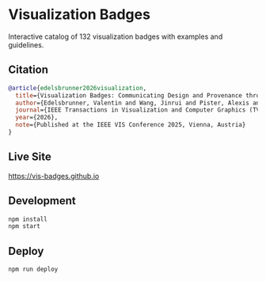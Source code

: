 # Visualization Badges

Interactive catalog of 132 visualization badges with examples and guidelines.

## Citation

```bibtex
@article{edelsbrunner2026visualization,
  title={Visualization Badges: Communicating Design and Provenance through Graphical Labels Alongside Visualizations},
  author={Edelsbrunner, Valentin and Wang, Jinrui and Pister, Alexis and Vancisin, Tomas and Phillips, Sian and Chen, Min and Bach, Benjamin},
  journal={IEEE Transactions in Visualization and Computer Graphics (TVCG)},
  year={2026},
  note={Published at the IEEE VIS Conference 2025, Vienna, Austria}
}
```

## Live Site

https://vis-badges.github.io

## Development

```bash
npm install
npm start
```

## Deploy

```bash
npm run deploy
```


